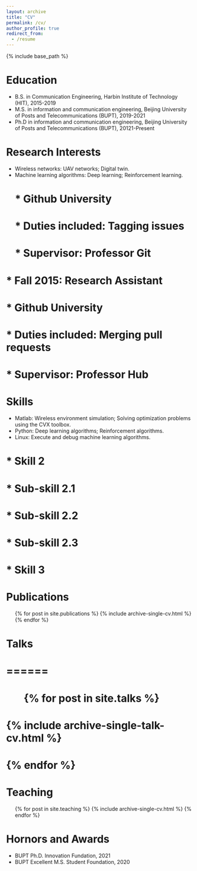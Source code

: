 ```yaml
---
layout: archive
title: "CV"
permalink: /cv/
author_profile: true
redirect_from:
  - /resume
---
```


{% include base_path %}

Education
======
* B.S. in Communication Engineering, Harbin Institute of Technology (HIT), 2015-2019
* M.S. in information and communication engineering, Beijing University of Posts and Telecommunications (BUPT), 2019-2021
* Ph.D in information and communication engineering, Beijing University of Posts and Telecommunications (BUPT), 20121-Present

Research Interests
======
* Wireless networks: UAV networks; Digital twin.
* Machine learning algorithms: Deep learning; Reinforcement learning.
  # * Github University
  # * Duties included: Tagging issues
  # * Supervisor: Professor Git

# * Fall 2015: Research Assistant
#   * Github University
#   * Duties included: Merging pull requests
#   * Supervisor: Professor Hub
  
Skills
======
* Matlab: Wireless environment simulation; Solving optimization problems using the CVX toolbox.
* Python: Deep learning algorithms; Reinforcement algorithms.
* Linux: Execute and debug machine learning algorithms.
# * Skill 2
#   * Sub-skill 2.1
#   * Sub-skill 2.2
#   * Sub-skill 2.3
# * Skill 3

Publications
======
  <ul>{% for post in site.publications %}
    {% include archive-single-cv.html %}
  {% endfor %}</ul>
  
# Talks
# ======
#   <ul>{% for post in site.talks %}
#     {% include archive-single-talk-cv.html %}
#   {% endfor %}</ul>
  
Teaching
======
  <ul>{% for post in site.teaching %}
    {% include archive-single-cv.html %}
  {% endfor %}</ul>
  
Hornors and Awards
======
* BUPT Ph.D. Innovation Fundation, 2021
* BUPT Excellent M.S. Student Foundation, 2020

